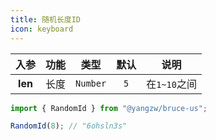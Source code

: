 ```yaml
---
title: 随机长度ID
icon: keyboard
---
```


入参|功能|类型|默认|说明
:-:|:-:|:-:|:-:|-
**len**|长度|`Number`|`5`|在`1~10`之间

```js
import { RandomId } from "@yangzw/bruce-us";

RandomId(8); // "6ohsln3s"
```